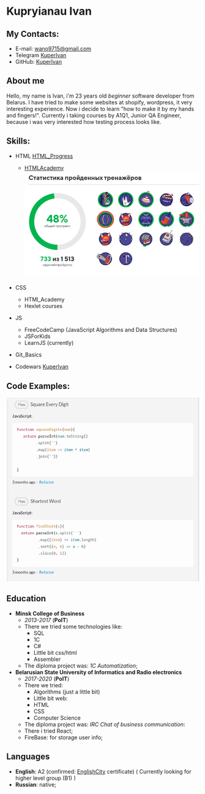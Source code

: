 # Kupryianau Ivan

## My Contacts:
  * E-mail: [wano9715@gmail.com](wano9715@gmail.com)
  * Telegram [KuperIvan](https://t.me/stalker_hromoi)
  * GitHub: [KuperIvan](https://github.com/KuperIvan)

## About me
Hello, my name is Ivan, i'm 23 years old _beginner_ software developer from Belarus.
I have tried to make some websites at shopify, wordpress, it very interesting experience. Now i decide to learn "how to make it by my hands and fingers!".
Currently i taking courses by A1Q1, Junior QA Engineer, because i was very interested how testing process looks like.


## Skills:
 * HTML [HTML_Progress](https://htmlacademy.ru/profile/id1499627/achievements)
   * [HTMLAcademy](https://htmlacademy.ru/profile/id1499627/achievements)
![html-academy-link](/assets/html_academy.png)
    
 * CSS 
   * HTMl_Academy
   * Hexlet courses
 * JS 
   * FreeCodeCamp (JavaScript Algorithms and Data Structures)
   * JSForKids
   * LearnJS (currently)
 * Git_Basics
 * Codewars [KuperIvan](https://www.codewars.com/users/Ivan_Kuper)
 
## Code Examples:

![codewars_screenshot](/assets/codewars.png)


## Education 
* **Minsk College of Business**
  * _2013-2017_ (**PoIT**) 
  * There we tried some technologies like: 
      * SQL
      * 1C
      * C#
      * Little bit css/html
      * Assembler
   * The diploma project was: _1C Automatization_;
* **Belarusian State University of Informatics and Radio electronics**
   * _2017-2020_ (**PoIT**)
   * There we tried: 
      * Algorithms (just a little bit)
      * Little bit web: 
      * HTML
      * CSS
      * Computer Science
   * The diploma project was: _IRC Chat of business communication_:
    * There i tried React;
    * FireBase: for storage user info; 

## Languages
  * **English**: A2 (confirmed: [EnglishCity](https://englishcity.by/?utm_source=google&utm_medium=cpc&utm_campaignid=2044611643&utm_source=google&utm_medium=cpc&utm_campaignid=2044611643) certificate) ( Currently looking for higher level group (B1) )
  * **Russian**: native;
  
